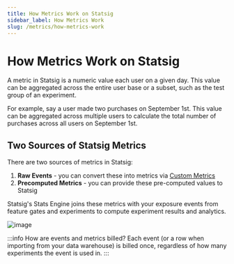 ```yaml
---
title: How Metrics Work on Statsig
sidebar_label: How Metrics Work
slug: /metrics/how-metrics-work
---
```


# How Metrics Work on Statsig

A metric in Statsig is a numeric value each user on a given day. This value can be aggregated across the entire user base or a subset, such as the test group of an experiment. 

For example, say a user made two purchases on September 1st. This value can be aggregated across multiple users to calculate the total number of purchases across all users on September 1st.


## Two Sources of Statsig Metrics 

There are two sources of metrics in Statsig:
1. **Raw Events** - you can convert these into metrics via [Custom Metrics](/metrics/create)
2. **Precomputed Metrics** - you can provide these pre-computed values to Statsig 

Statsig's Stats Engine joins these metrics with your exposure events from feature gates and experiments to compute experiment results and analytics.

![image](https://user-images.githubusercontent.com/1315028/196443554-591d7547-d4c3-4cd3-8725-ea8730278a55.png)

:::info How are events and metrics billed?
Each event (or a row when importing from your data warehouse) is billed once, regardless of how many experiments the event is used in.
:::
